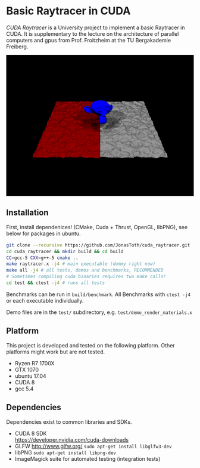 # Basic Raytracer in CUDA

*CUDA Raytracer* is a University project to implement a basic Raytracer in CUDA.
It is supplementary to the lecture on the architecture of parallel computers and gpus from Prof. Froitzheim at the TU Bergakademie Freiberg.

![Suzanne, different materials and shadows](test/reference/reference_structured_underground.png)

## Installation

First, install dependenices! (CMake, Cuda + Thrust, OpenGL, libPNG), see below for
packages in ubuntu.

```bash
git clone --recursive https://github.com/JonasToth/cuda_raytracer.git
cd cuda_raytracer && mkdir build && cd build
CC=gcc-5 CXX=g++-5 cmake .. 
make raytracer.x -j4 # main executable (dummy right now)
make all -j4 # all tests, demos and benchmarks, RECOMMENDED
# Sometimes compiling cuda binaries requires two make calls!
cd test && ctest -j4 # runs all tests
```

Benchmarks can be run in `build/benchmark`.
All Benchmarks with `ctest -j4` or each executable individually.

Demo files are in the `test/` subdirectory, e.g. `test/demo_render_materials.x`

## Platform

This project is developed and tested on the following platform. Other platforms might work but are not tested.

- Ryzen R7 1700X
- GTX 1070
- ubuntu 17.04
- CUDA 8
- gcc 5.4

## Dependencies

Dependencies exist to common libraries and SDKs.

- CUDA 8 SDK  
  https://developer.nvidia.com/cuda-downloads
- GLFW http://www.glfw.org/
  `sudo apt-get install libglfw3-dev`
- libPNG
  `sudo apt-get install libpng-dev`
- ImageMagick suite for automated testing (integration tests)
